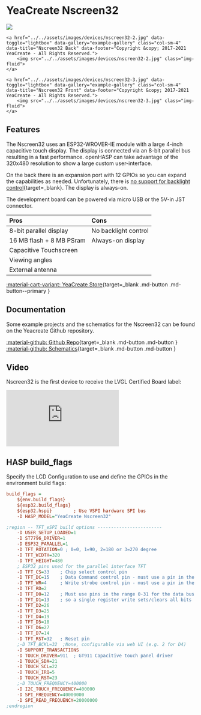 # YeaCreate Nscreen32

<div class="row justify-content-center">
    <a href="../../assets/images/devices/nscreen32-1.jpg" data-toggle="lightbox" data-gallery="example-gallery" class="col-sm-4" data-title="Nscreen32 Front" data-footer="Copyright &copy; 2017-2021 YeaCreate - All Rights Reserved.">
        <img src="../../assets/images/devices/nscreen32-1.jpg" class="img-fluid">
    </a>

    <a href="../../assets/images/devices/nscreen32-2.jpg" data-toggle="lightbox" data-gallery="example-gallery" class="col-sm-4" data-title="Nscreen32 Back" data-footer="Copyright &copy; 2017-2021 YeaCreate - All Rights Reserved.">
        <img src="../../assets/images/devices/nscreen32-2.jpg" class="img-fluid">
    </a>

    <a href="../../assets/images/devices/nscreen32-3.jpg" data-toggle="lightbox" data-gallery="example-gallery" class="col-sm-4" data-title="Nscreen32 Front" data-footer="Copyright &copy; 2017-2021 YeaCreate - All Rights Reserved.">
        <img src="../../assets/images/devices/nscreen32-3.jpg" class="img-fluid">
    </a>
</div>


## Features

The Nscreen32 uses an ESP32-WROVER-IE module with a large 4-inch capacitive touch display.
The display is connected via an 8-bit parallel bus resulting in a fast performance.
openHASP can take advantage of the 320x480 resolution to show a large custom user-interface.

On the back there is an expansion port with 12 GPIOs so you can expand the capabilities as needed.
Unfortunately, there is [no support for backlight control][2]{target=_blank}. The display is always-on.

The development board can be powered via micro USB or the 5V-in JST connector.

| Pros                   | Cons
|:-----                  |:----
| 8-bit parallel display | No backlight control 
| 16 MB flash + 8 MB PSram | Always-on display
| Capacitive Touchscreen |
| Viewing angles         |
| External antenna       |

[:material-cart-variant: YeaCreate Store][1]{target=_blank .md-button .md-button--primary }


## Documentation

Some example projects and the schematics for the Nscreen32 can be found on the Yeacreate Github repository.

[:material-github: Github Repo][3]{target=_blank .md-button .md-button } &nbsp;
[:material-github: Schematics][4]{target=_blank .md-button .md-button }


## Video

Nscreen32 is the first device to receive the LVGL Certified Board label:

<div class="embed-responsive embed-responsive-16by9" style="max-width:560px; margin:auto;">
    <iframe title="YouTube video player" src="https://www.youtube.com/embed/9lDxJRI9BwM?rel=0&controls=1" class="embed-responsive-item" frameborder="0" allow="accelerometer; clipboard-write; encrypted-media; gyroscope; picture-in-picture" allowfullscreen>
    </iframe>
</div>

## HASP build_flags

Specify the LCD Configuration to use and define the GPIOs in the environment build flags:

```ini
build_flags =
    ${env.build_flags}
    ${esp32.build_flags}
    ${esp32.hspi}        ; Use VSPI hardware SPI bus
    -D HASP_MODEL="YeaCreate Nscreen32"

;region -- TFT_eSPI build options ------------------------
    -D USER_SETUP_LOADED=1
    -D ST7796_DRIVER=1
    -D ESP32_PARALLEL=1
    -D TFT_ROTATION=0 ; 0=0, 1=90, 2=180 or 3=270 degree
    -D TFT_WIDTH=320
    -D TFT_HEIGHT=480
    ; ESP32 pins used for the parallel interface TFT
    -D TFT_CS=33    ; Chip select control pin
    -D TFT_DC=15    ; Data Command control pin - must use a pin in the range 0-31 also named RS
    -D TFT_WR=4     ; Write strobe control pin - must use a pin in the range 0-31
    -D TFT_RD=2
    -D TFT_D0=12    ; Must use pins in the range 0-31 for the data bus
    -D TFT_D1=13    ; so a single register write sets/clears all bits
    -D TFT_D2=26
    -D TFT_D3=25
    -D TFT_D4=19
    -D TFT_D5=18
    -D TFT_D6=27
    -D TFT_D7=14
    -D TFT_RST=32   ; Reset pin
    ;-D TFT_BCKL=32  ;None, configurable via web UI (e.g. 2 for D4)
    -D SUPPORT_TRANSACTIONS
    -D TOUCH_DRIVER=911  ; GT911 Capacitive touch panel driver 
    -D TOUCH_SDA=21
    -D TOUCH_SCL=22
    -D TOUCH_IRQ=5
    -D TOUCH_RST=23
    ;-D TOUCH_FREQUENCY=400000
    -D I2C_TOUCH_FREQUENCY=400000
    -D SPI_FREQUENCY=40000000
    -D SPI_READ_FREQUENCY=20000000
;endregion
```

[1]: https://store.yeacreate.com/products/3
[2]: https://github.com/yeacreate-opensources/Nscreen_32/issues/2
[3]: https://github.com/yeacreate-opensources/Nscreen_32
[4]: https://github.com/yeacreate-opensources/Nscreen_32/blob/master/documents/Schematic.pdf